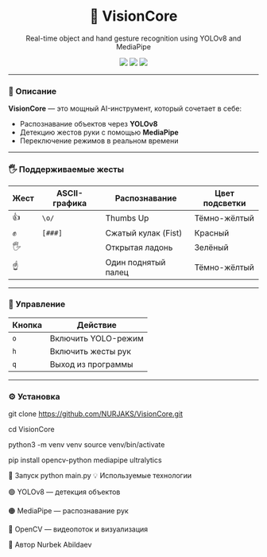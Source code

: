 <h1 align="center">🧠 VisionCore</h1>
<p align="center">Real-time object and hand gesture recognition using YOLOv8 and MediaPipe</p>

<p align="center">
  <img src="https://img.shields.io/badge/OpenCV-vision-blue" />
  <img src="https://img.shields.io/badge/MediaPipe-hands-orange" />
  <img src="https://img.shields.io/badge/YOLOv8-detection-green" />
</p>

---

### 🎯 Описание

**VisionCore** — это мощный AI-инструмент, который сочетает в себе:
- Распознавание объектов через **YOLOv8**
- Детекцию жестов руки с помощью **MediaPipe**
- Переключение режимов в реальном времени

---

### 🖐️ Поддерживаемые жесты

| Жест       | ASCII-графика | Распознавание        | Цвет подсветки |
|------------|----------------|-----------------------|----------------|
| 👍         | `\o/`          | Thumbs Up             | Тёмно-жёлтый   |
| ✊         | `[###]`        | Сжатый кулак (Fist)   | Красный        |
| 🖐️         |      | Открытая ладонь       | Зелёный        |
| ☝️         |          | Один поднятый палец   | Тёмно-жёлтый   |

---

### 🧪 Управление

| Кнопка | Действие                |
|--------|-------------------------|
| `o`    | Включить YOLO-режим     |
| `h`    | Включить жесты рук      |
| `q`    | Выход из программы      |

---

### ⚙️ Установка
git clone https://github.com/NURJAKS/VisionCore.git

cd VisionCore

python3 -m venv venv
source venv/bin/activate

pip install opencv-python mediapipe ultralytics

🚀 Запуск
python main.py
💡 Используемые технологии

🟢 YOLOv8 — детекция объектов

🟠 MediaPipe — распознавание рук

🔵 OpenCV — видеопоток и визуализация

👤 Автор
Nurbek Abildaev
